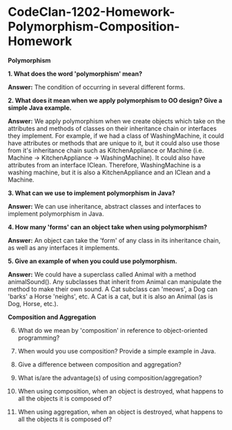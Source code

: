 # CodeClan-1202-Homework-Polymorphism-Composition-Homework

**Polymorphism**

**1. What does the word 'polymorphism' mean?**

**Answer:** The condition of occurring in several different forms.

**2. What does it mean when we apply polymorphism to OO design? Give a simple Java example.**

**Answer:** We apply polymorphism when we create objects which take on the attributes and methods of classes on their inheritance chain or interfaces they implement. For example, if we had a class of WashingMachine, it could have attributes or methods that are unique to it, but it could also use those from it's inheritance chain such as KitchenAppliance or Machine (i.e. Machine -> KitchenAppliance -> WashingMachine). It could also have attributes from an interface IClean. Therefore, WashingMachine is a washing machine, but it is also a KitchenAppliance and an IClean and a Machine.

**3. What can we use to implement polymorphism in Java?**

**Answer:** We can use inheritance, abstract classes and interfaces to implement polymorphism in Java.

**4. How many 'forms' can an object take when using polymorphism?**

**Answer:** An object can take the 'form' of any class in its inheritance chain, as well as any interfaces it implements.

**5. Give an example of when you could use polymorphism.**

**Answer:** We could have a superclass called Animal with a method animalSound(). Any subclasses that inherit from Animal can manipulate the method to make their own sound. A Cat subclass can 'meows', a Dog can 'barks' a Horse 'neighs', etc. A Cat is a cat, but it is also an Animal (as is Dog, Horse, etc.).

**Composition and Aggregation**

6. What do we mean by 'composition' in reference to object-oriented programming?

7. When would you use composition? Provide a simple example in Java.

8. Give a difference between composition and aggregation?

9. What is/are the advantage(s) of using composition/aggregation?

10. When using composition, when an object is destroyed, what happens to all the objects it is composed of?

11. When using aggregation, when an object is destroyed, what happens to all the objects it is composed of?
